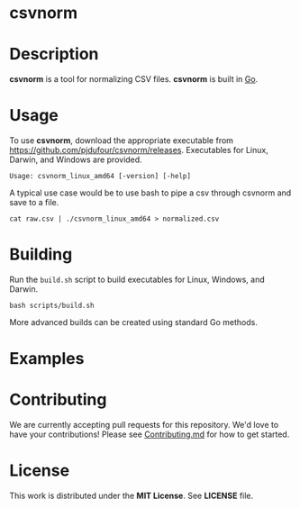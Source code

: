# csvnorm

# Description

**csvnorm** is a tool for normalizing CSV files.  **csvnorm** is built in [Go](https://golang.org/).

# Usage

To use **csvnorm**, download the appropriate executable from https://github.com/pjdufour/csvnorm/releases.  Executables for Linux, Darwin, and Windows are provided.

```
Usage: csvnorm_linux_amd64 [-version] [-help]
```

A typical use case would be to use bash to pipe a csv through csvnorm and save to a file.

```
cat raw.csv | ./csvnorm_linux_amd64 > normalized.csv
```

# Building

Run the `build.sh` script to build executables for Linux, Windows, and Darwin.

```
bash scripts/build.sh
```

More advanced builds can be created using standard Go methods.

# Examples


# Contributing

We are currently accepting pull requests for this repository.  We'd love to have your contributions!  Please see [Contributing.md](https://github.com/pjdufour/csvnorm/blob/master/CONTRIBUTING.md) for how to get started.

# License

This work is distributed under the **MIT License**.  See **LICENSE** file.
